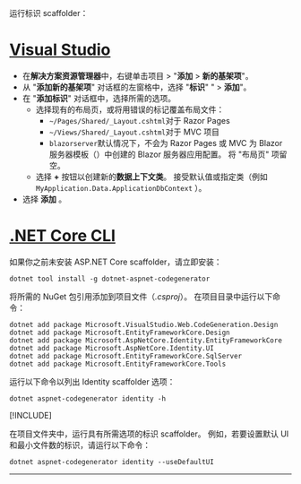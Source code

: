 运行标识 scaffolder：

# <a name="visual-studio"></a>[Visual Studio](#tab/visual-studio)

* 在**解决方案资源管理器**中，右键单击项目 > "**添加**  >  **新的基架项**"。
* 从 "**添加新的基架项**" 对话框的左窗格中，选择 "**标识**" "  >  **添加**"。
* 在 "**添加标识**" 对话框中，选择所需的选项。
  * 选择现有的布局页，或将用错误的标记覆盖布局文件：
    * `~/Pages/Shared/_Layout.cshtml`对于 Razor Pages
    * `~/Views/Shared/_Layout.cshtml`对于 MVC 项目
    * `blazorserver`默认情况下，不会为 Razor Pages 或 MVC 为 Blazor 服务器模板（）中创建的 Blazor 服务器应用配置。 将 "布局页" 项留空。
  * 选择 **+** 按钮以创建新的**数据上下文类**。 接受默认值或指定类（例如 `MyApplication.Data.ApplicationDbContext` ）。
* 选择 **添加** 。

# <a name="net-core-cli"></a>[.NET Core CLI](#tab/netcore-cli)

如果你之前未安装 ASP.NET Core scaffolder，请立即安装：

```dotnetcli
dotnet tool install -g dotnet-aspnet-codegenerator
```

将所需的 NuGet 包引用添加到项目文件（*.csproj*）。 在项目目录中运行以下命令：

```dotnetcli
dotnet add package Microsoft.VisualStudio.Web.CodeGeneration.Design
dotnet add package Microsoft.EntityFrameworkCore.Design
dotnet add package Microsoft.AspNetCore.Identity.EntityFrameworkCore
dotnet add package Microsoft.AspNetCore.Identity.UI
dotnet add package Microsoft.EntityFrameworkCore.SqlServer
dotnet add package Microsoft.EntityFrameworkCore.Tools
```

运行以下命令以列出 Identity scaffolder 选项：

```dotnetcli
dotnet aspnet-codegenerator identity -h
```

[!INCLUDE[](~/includes/scaffoldTFM.md)]

在项目文件夹中，运行具有所需选项的标识 scaffolder。 例如，若要设置默认 UI 和最小文件数的标识，请运行以下命令：

```dotnetcli
dotnet aspnet-codegenerator identity --useDefaultUI
```

---
